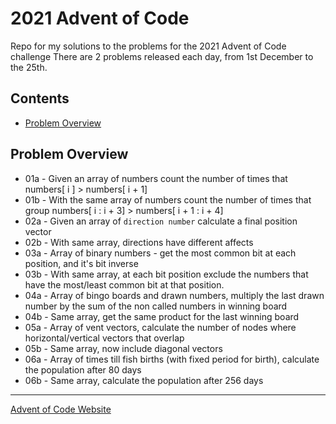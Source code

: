 # 2021 Advent of Code

Repo for my solutions to the problems for the 2021 Advent of Code challenge
There are 2 problems released each day, from 1st December to the 25th. 

## Contents
- [Problem Overview](#problem-overview)

## Problem Overview
- 01a - Given an array of numbers count the number of times that numbers[ i ] > numbers[ i + 1]
- 01b - With the same array of numbers count the number of times that group numbers[ i : i + 3] > numbers[ i + 1 : i + 4]
- 02a - Given an array of `direction number` calculate a final position vector
- 02b - With same array, directions have different affects
- 03a - Array of binary numbers - get the most common bit at each position, and it's bit inverse
- 03b - With same array, at each bit position exclude the numbers that have the most/least common bit at that position.
- 04a - Array of bingo boards and drawn numbers, multiply the last drawn number by the sum of the non called numbers in winning board
- 04b - Same array, get the same product for the last winning board
- 05a - Array of vent vectors, calculate the number of nodes where horizontal/vertical vectors that overlap
- 05b - Same array, now include diagonal vectors
- 06a - Array of times till fish births (with fixed period for birth), calculate the population after 80 days
- 06b - Same array, calculate the population after 256 days
---

[Advent of Code Website](https://adventofcode.com/)